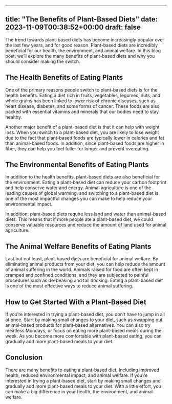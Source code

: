 
---
title: "The Benefits of Plant-Based Diets"
date: 2023-11-09T00:38:52+00:00
draft: false
---

The trend towards plant-based diets has become increasingly popular over the last few years, and for good reason. Plant-based diets are incredibly beneficial for our health, the environment, and animal welfare. In this blog post, we’ll explore the many benefits of plant-based diets and why you should consider making the switch. 

## The Health Benefits of Eating Plants

One of the primary reasons people switch to plant-based diets is for the health benefits. Eating a diet rich in fruits, vegetables, legumes, nuts, and whole grains has been linked to lower risk of chronic diseases, such as heart disease, diabetes, and some forms of cancer. These foods are also packed with essential vitamins and minerals that our bodies need to stay healthy. 

Another major benefit of a plant-based diet is that it can help with weight loss. When you switch to a plant-based diet, you are likely to lose weight due to the fact that plant-based foods are typically lower in calories and fat than animal-based foods. In addition, since plant-based foods are higher in fiber, they can help you feel fuller for longer and prevent overeating. 

## The Environmental Benefits of Eating Plants

In addition to the health benefits, plant-based diets are also beneficial for the environment. Eating a plant-based diet can reduce your carbon footprint and help conserve water and energy. Animal agriculture is one of the leading causes of global warming, and switching to a plant-based diet is one of the most impactful changes you can make to help reduce your environmental impact. 

In addition, plant-based diets require less land and water than animal-based diets. This means that if more people ate a plant-based diet, we could conserve valuable resources and reduce the amount of land used for animal agriculture. 

## The Animal Welfare Benefits of Eating Plants

Last but not least, plant-based diets are beneficial for animal welfare. By eliminating animal products from your diet, you can help reduce the amount of animal suffering in the world. Animals raised for food are often kept in cramped and confined conditions, and they are subjected to painful procedures such as de-beaking and tail docking. Eating a plant-based diet is one of the most effective ways to reduce animal suffering. 

## How to Get Started With a Plant-Based Diet

If you’re interested in trying a plant-based diet, you don’t have to jump in all at once. Start by making small changes to your diet, such as swapping out animal-based products for plant-based alternatives. You can also try meatless Mondays, or focus on eating more plant-based meals during the week. As you become more comfortable with plant-based eating, you can gradually add more plant-based meals to your diet. 

## Conclusion

There are many benefits to eating a plant-based diet, including improved health, reduced environmental impact, and animal welfare. If you’re interested in trying a plant-based diet, start by making small changes and gradually add more plant-based meals to your diet. With a little effort, you can make a big difference in your health, the environment, and animal welfare.